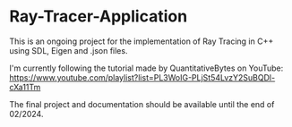 # Ray-Tracer-Application

This is an ongoing project for the implementation of Ray Tracing in C++ using SDL, Eigen and .json files.

I'm currently following the tutorial made by QuantitativeBytes on YouTube: https://www.youtube.com/playlist?list=PL3WoIG-PLjSt54LvzY2SuBQDl-cXa11Tm

The final project and documentation should be available until the end of 02/2024.